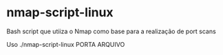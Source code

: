 # nmap-script-linux

Bash script que utiiza o Nmap como base para a realização de port scans

Uso ./nmap-script-linux PORTA ARQUIVO
